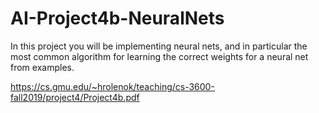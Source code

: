 # AI-Project4b-NeuralNets
In this project you will be implementing neural nets, and in particular the most common algorithm for learning the correct weights for a neural net from examples.

https://cs.gmu.edu/~hrolenok/teaching/cs-3600-fall2019/project4/Project4b.pdf
